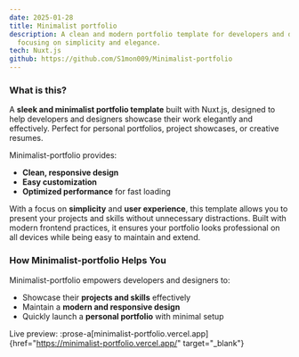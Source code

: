 ```yaml
---
date: 2025-01-28
title: Minimalist portfolio
description: A clean and modern portfolio template for developers and designers,
  focusing on simplicity and elegance.
tech: Nuxt.js
github: https://github.com/S1mon009/Minimalist-portfolio
---
```

### What is this?

A **sleek and minimalist portfolio template** built with Nuxt.js, designed to help developers and designers showcase their work elegantly and effectively. Perfect for personal portfolios, project showcases, or creative resumes.

Minimalist-portfolio provides:

- **Clean, responsive design**
- **Easy customization**
- **Optimized performance** for fast loading

With a focus on **simplicity** and **user experience**, this template allows you to present your projects and skills without unnecessary distractions. Built with modern frontend practices, it ensures your portfolio looks professional on all devices while being easy to maintain and extend.

### How Minimalist-portfolio Helps You

Minimalist-portfolio empowers developers and designers to:

- Showcase their **projects and skills** effectively
- Maintain a **modern and responsive design**
- Quickly launch a **personal portfolio** with minimal setup

Live preview: :prose-a[minimalist-portfolio.vercel.app]{href="https://minimalist-portfolio.vercel.app/" target="_blank"}